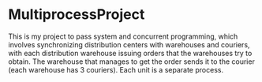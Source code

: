# MultiprocessProject
This is my project to pass system and concurrent programming, which involves synchronizing distribution centers with warehouses and couriers, 
with each distribution warehouse issuing orders that the warehouses try to obtain. 
The warehouse that manages to get the order sends it to the courier (each warehouse has 3 couriers). Each unit is a separate process.
